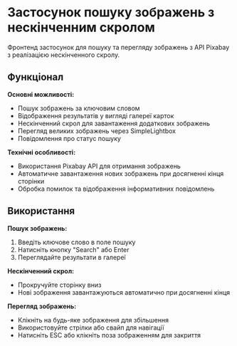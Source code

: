 # Застосунок пошуку зображень з нескінченним скролом

Фронтенд застосунок для пошуку та перегляду зображень з API Pixabay з реалізацією нескінченного скролу.

## Функціонал

**Основні можливості:**
- Пошук зображень за ключовим словом
- Відображення результатів у вигляді галереї карток
- Нескінченний скрол для завантаження додаткових зображень
- Перегляд великих зображень через SimpleLightbox
- Повідомлення про статус пошуку

**Технічні особливості:**
- Використання Pixabay API для отримання зображень
- Автоматичне завантаження нових зображень при досягненні кінця сторінки
- Обробка помилок та відображення інформативних повідомлень

## Використання

**Пошук зображень:**
1. Введіть ключове слово в поле пошуку
2. Натисніть кнопку "Search" або Enter
3. Переглядайте результати в галереї

**Нескінченний скрол:**
- Прокручуйте сторінку вниз
- Нові зображення завантажуються автоматично при досягненні кінця

**Перегляд зображень:**
- Клікніть на будь-яке зображення для збільшення
- Використовуйте стрілки або свайп для навігації
- Натисніть ESC або клікніть поза зображенням для закриття
